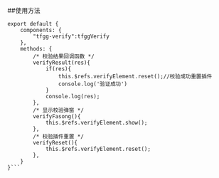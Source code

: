 ##使用方法
```import tfggVerify from "@/components/tfgg-verify/tfgg-verify.vue";
export default {
	components: {
		"tfgg-verify":tfggVerify
	},
	methods: {
		/* 校验结果回调函数 */
		verifyResult(res){
			if(res){
				this.$refs.verifyElement.reset();//校验成功重置插件
				console.log('验证成功')
			}
			console.log(res);
		},
		/* 显示校验弹窗 */
		verifyFasong(){
			this.$refs.verifyElement.show();
		},
		/* 校验插件重置 */
		verifyReset(){
			this.$refs.verifyElement.reset();
		},
	}
}```